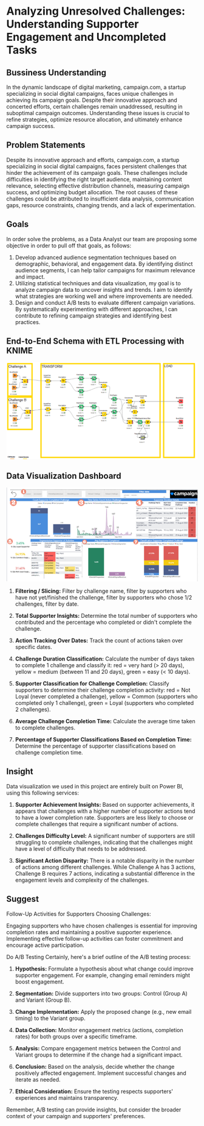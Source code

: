 # Analyzing Unresolved Challenges: Understanding Supporter Engagement and Uncompleted Tasks

## Bussiness Understanding

In the dynamic landscape of digital marketing, campaign.com, a startup specializing in social digital campaigns, faces unique challenges in achieving its campaign goals. Despite their innovative approach and concerted efforts, certain challenges remain unaddressed, resulting in suboptimal campaign outcomes. Understanding these issues is crucial to refine strategies, optimize resource allocation, and ultimately enhance campaign success.

## Problem Statements

Despite its innovative approach and efforts, campaign.com, a startup specializing in social digital campaigns, faces persistent challenges that hinder the achievement of its campaign goals. These challenges include difficulties in identifying the right target audience, maintaining content relevance, selecting effective distribution channels, measuring campaign success, and optimizing budget allocation. The root causes of these challenges could be attributed to insufficient data analysis, communication gaps, resource constraints, changing trends, and a lack of experimentation.

## Goals

In order solve the problems, as a Data Analyst our team are proposing some objective in order to pull off that goals, as follows:

1. Develop advanced audience segmentation techniques based on demographic, behavioral, and engagement data. By identifying distinct audience segments, I can help tailor campaigns for maximum relevance and impact.
2. Utilizing statistical techniques and data visualization, my goal is to analyze campaign data to uncover insights and trends. I aim to identify what strategies are working well and where improvements are needed.
3.  Design and conduct A/B tests to evaluate different campaign variations. By systematically experimenting with different approaches, I can contribute to refining campaign strategies and identifying best practices.

## End-to-End Schema with ETL Processing with KNIME

![data-pipeline](ETL-process.png)


## Data Visualization Dashboard

![Dashboard ](dashboard.png)

1. **Filtering / Slicing:** Filter by challenge name, filter by supporters who have not yet/finished the challenge, filter by supporters who chose 1/2 challenges, filter by date.

2. **Total Supporter Insights:** Determine the total number of supporters who contributed and the percentage who completed or didn't complete the challenge.

3. **Action Tracking Over Dates:** Track the count of actions taken over specific dates.

4. **Challenge Duration Classification:** Calculate the number of days taken to complete 1 challenge and classify it: red = very hard (> 20 days), yellow = medium (between 11 and 20 days), green = easy (< 10 days).

5. **Supporter Classification for Challenge Completion:** Classify supporters to determine their challenge completion activity: red = Not Loyal (never completed a challenge), yellow = Common (supporters who completed only 1 challenge), green = Loyal (supporters who completed 2 challenges).

6. **Average Challenge Completion Time:** Calculate the average time taken to complete challenges.

7. **Percentage of Supporter Classifications Based on Completion Time:** Determine the percentage of supporter classifications based on challenge completion time.


## Insight
Data visualization we used in this project are entirely built on Power BI, using this following services:
1. **Supporter Achievement Insights:** Based on supporter achievements, it appears that challenges with a higher number of supporter actions tend to have a lower completion rate. Supporters are less likely to choose or complete challenges that require a significant number of actions.

2. **Challenges Difficulty Level:** A significant number of supporters are still struggling to complete challenges, indicating that the challenges might have a level of difficulty that needs to be addressed.

3. **Significant Action Disparity:** There is a notable disparity in the number of actions among different challenges. While Challenge A has 3 actions, Challenge B requires 7 actions, indicating a substantial difference in the engagement levels and complexity of the challenges.


## Suggest
Follow-Up Activities for Supporters Choosing Challenges:

Engaging supporters who have chosen challenges is essential for improving completion rates and maintaining a positive supporter experience. Implementing effective follow-up activities can foster commitment and encourage active participation. 

Do A/B Testing
Certainly, here's a brief outline of the A/B testing process:

1. **Hypothesis:** Formulate a hypothesis about what change could improve supporter engagement. For example, changing email reminders might boost engagement.

2. **Segmentation:** Divide supporters into two groups: Control (Group A) and Variant (Group B).

3. **Change Implementation:** Apply the proposed change (e.g., new email timing) to the Variant group.

4. **Data Collection:** Monitor engagement metrics (actions, completion rates) for both groups over a specific timeframe.

5. **Analysis:** Compare engagement metrics between the Control and Variant groups to determine if the change had a significant impact.

6. **Conclusion:** Based on the analysis, decide whether the change positively affected engagement. Implement successful changes and iterate as needed.

7. **Ethical Consideration:** Ensure the testing respects supporters' experiences and maintains transparency.

Remember, A/B testing can provide insights, but consider the broader context of your campaign and supporters' preferences.